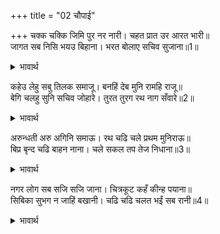 +++
title = "02 चौपाई"

+++
चक्क चक्कि जिमि पुर नर नारी। चहत प्रात उर आरत भारी॥  
जागत सब निसि भयउ बिहाना। भरत बोलाए सचिव सुजाना॥1॥  

<details><summary>भावार्थ</summary>

नगर के नर-नारी चकवे-चकवी की भाँति हृदय में अत्यन्त आर्त होकर प्रातःकाल का होना चाहते हैं। सारी रात जागते-जागते सबेरा हो गया। तब भरतजी ने चतुर मन्त्रियों को बुलवाया॥1॥  
</details>

कहेउ लेहु सबु तिलक समाजू। बनहिं देब मुनि रामहि राजू॥  
बेगि चलहु सुनि सचिव जोहारे। तुरत तुरग रथ नाग सँवारे॥2॥  

<details><summary>भावार्थ</summary>

और कहा- तिलक का सब सामान ले चलो। वन में ही मुनि वशिष्ठजी श्री रामचन्द्रजी को राज्य देङ्गे, जल्दी चलो। यह सुनकर मन्त्रियों ने वन्दना की और तुरन्त घोडे, रथ और हाथी सजवा दिए॥2॥  
</details>

अरुन्धती अरु अगिनि समाऊ। रथ चढि चले प्रथम मुनिराऊ॥  
बिप्र बृन्द चढि बाहन नाना। चले सकल तप तेज निधाना॥3॥  

<details><summary>भावार्थ</summary>

सबसे पहले मुनिराज वशिष्ठजी अरुन्धती और अग्निहोत्र की सब सामग्री सहित रथ पर सवार होकर चले। फिर ब्राह्मणों के समूह, जो सब के सब तपस्या और तेज के भण्डार थे, अनेकों सवारियों पर चढकर चले॥3॥  
</details>

नगर लोग सब सजि सजि जाना। चित्रकूट कहँ कीन्ह पयाना॥  
सिबिका सुभग न जाहिं बखानी। चढि चढि चलत भईं सब रानी॥4॥  

<details><summary>भावार्थ</summary>

नगर के सब लोग रथों को सजा-सजाकर चित्रकूट को चल पडे। जिनका वर्णन नहीं हो सकता, ऐसी सुन्दर पालकियों पर चढ-चढकर सब रानियाँ चलीं॥4॥  
</details>

